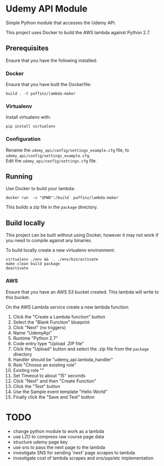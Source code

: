 # Udemy API Module

Simple Python module that accesses the Udemy API.

This project uses Docker to build the AWS lambda against Python 2.7.

## Prerequisites

Ensure that you have the following installed:

### Docker

Ensure that you have built the Dockerfile:

    build . -t puffinz/lambda-maker

### Virtualenv

Install virtualenv with: 

    pip install virtualenv

### Configuration

Rename the `udemy_api/config/settings_example.cfg` file, to `udemy_api/config/settings_example.cfg`.  
Edit the `udemy_api/config/settings.cfg` file.

## Running

Use Docker to build your lambda:

    docker run  -v "$PWD":/build  puffinz/lambda-maker

This builds a zip file in the `package` directory.

## Build locally

This project can be built without using Docker, however it may not work if you
need to compile against any binaries.

To build locally create a new virtualenv environment:

    virtualenv ./env &&  . ./env/bin/activate
    make clean build package
    deactivate

### AWS

Ensure that you have an AWS S3 bucket created. This lambda will write to this
bucket.

On the AWS Lambda service create a new lambda function:

1. Click the "Create a Lambda function" button
2. Select the "Blank Function" blueprint
3. Click "Next" (no triggers)
4. Name "UdemyApi"
5. Runtime "Python 2.7"
6. Code entry type "Upload .ZIP file"
7. Click the "Upload" button and select the .zip file from the `package`
   directory
8. Handler should be "udemy_api.lambda_handler"
9. Role "Choose an existing role"
10. Existing role "<ENSURE YOU HAVE CREATED A ROLE>"
11. Set Timeout to about "15" seconds
12. Click "Next" and then "Create Function"
13. Click the "Test" button
14. Use the Sample event template "Hello World"
15. Finally click the "Save and Test" button




# TODO

* change python module to work as a lambda
* use LZO to compress raw course page data
* structure udemy page key
* use sns to pass the next page to the lambda
* investigate SNS for sending 'next' page scrapes to lambda
* investigate cost of lambda scrapes and sns/sqs/etc implementation


